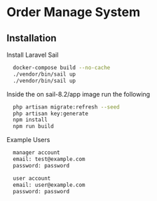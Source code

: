 # Order Manage System



## Installation

Install Laravel Sail 

```bash
  docker-compose build --no-cache
  ./vendor/bin/sail up
  ./vendor/bin/sail up
```


Inside the on sail-8.2/app image run the following

```bash
  php artisan migrate:refresh --seed
  php artisan key:generate
  npm install
  npm run build
```

Example Users

```bash
  manager account
  email: test@example.com
  password: password
```

```bash
  user account
  email: user@example.com
  password: password
```
    
